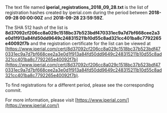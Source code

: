 The text file named **iperial_registrations_2018_09_28.txt** is the list of registration hashes created by iperial.com during the period between **2018-09-28 00:00:00Z** and **2018-09-28 23:59:59Z**.

The SHA 512 hash of the list is **8d37092cf206cc8a029c1518bc37b523bdf470331ec9a7d7bf668cee2a3e0d1f913a84fd50dd9649c248315211b10d55c8ad321cc401ba8c7792265e40092f7b** and the registration certificate for the list can be viewed at [https://www.iperial.com/cert/8d37092cf206cc8a029c1518bc37b523bdf470331ec9a7d7bf668cee2a3e0d1f913a84fd50dd9649c248315211b10d55c8ad321cc401ba8c7792265e40092f7b](https://www.iperial.com/cert/8d37092cf206cc8a029c1518bc37b523bdf470331ec9a7d7bf668cee2a3e0d1f913a84fd50dd9649c248315211b10d55c8ad321cc401ba8c7792265e40092f7b).

To find registrations for a different period, please see the corresponding commit.

For more information, please visit [https://www.iperial.com/](https://www.iperial.com/)
